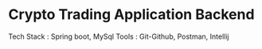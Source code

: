 # Crypto Trading Application Backend
Tech Stack : Spring boot, MySql
Tools : Git-Github, Postman, Intellij
